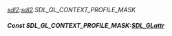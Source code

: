 _[sdl2](../../modules/sdl2/sdl2-module.md):[sdl2](../../modules/sdl2/sdl2-module.md).SDL\_GL\_CONTEXT\_PROFILE\_MASK_
##### Const SDL\_GL\_CONTEXT\_PROFILE\_MASK:[SDL_GLattr](../../modules/sdl2/sdl2-sdl_glattr.md)
